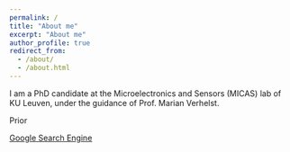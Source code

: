 ```yaml
---
permalink: /
title: "About me"
excerpt: "About me"
author_profile: true
redirect_from: 
  - /about/
  - /about.html
---
```


I am a PhD candidate at the Microelectronics and Sensors (MICAS) lab of KU Leuven, under the guidance of Prof. Marian Verhelst. 

Prior 


<a href="http://www.google.com" target="_blank">Google Search Engine</a>
